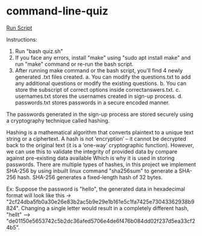 # command-line-quiz

[Run Script](./terminalizer.js)

Instructions:
1) Run "bash quiz.sh"
2) If you face any errors, install "make" using "sudo apt install make" and run "make" command or re-run the bash script.
3) After running make command or the bash script, you'll find 4 newly generated .txt files created.
a. You can modify the questions.txt to add any additional questions or modify the existing questions.
b. You can store the subscript of correct options inside correctanswers.txt.
c. usernames.txt stores the usernames created in sign-up process.
d. passwords.txt stores passwords in a secure encoded manner.

The passwords generated in the sign-up process are stored securely using a cryptography technique called hashing.

Hashing is a mathematical algorithm that converts plaintext to a unique text string or a ciphertext.
A hash is not ‘encryption’ – it cannot be decrypted back to the original text (it is a ‘one-way’ cryptographic function).
However, we can use this to validate the integrity of provided data by compare against pre-existing data available Which is why it is used in storing passwords.
There are multiple types of hashes, in this project we implement SHA-256 by using inbuilt linux command "sha256sum" to generate a SHA-256 hash.
SHA-256 generates a fixed-length hash of 32 bytes.

Ex: Suppose the password is "hello", the generated data in hexadecimal format will look like this -> "2cf24dba5fb0a30e26e83b2ac5b9e29e1b161e5c1fa7425e73043362938b9824".
Changing a single letter would result in a completely different hash, "hellt" --> "de01150e5653742c5b2dc36afed5706e4de6f476b084dd02f237d5ea33cf24b5".
